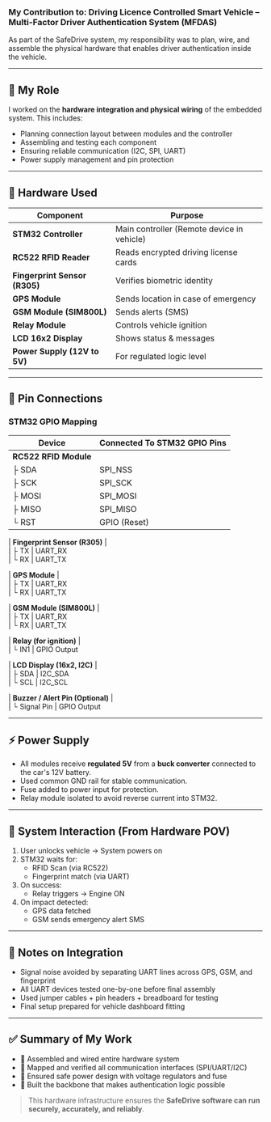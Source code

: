 ### My Contribution to: Driving Licence Controlled Smart Vehicle – Multi-Factor Driver Authentication System (MFDAS)
As part of the SafeDrive system, my responsibility was to plan, wire, and assemble the physical hardware that enables driver authentication inside the vehicle.

---

## 🧰 My Role

I worked on the **hardware integration and physical wiring** of the embedded system. This includes:

- Planning connection layout between modules and the controller
- Assembling and testing each component
- Ensuring reliable communication (I2C, SPI, UART)
- Power supply management and pin protection

---

## 🔌 Hardware Used

| Component            | Purpose                                      |
|----------------------|----------------------------------------------|
| **STM32 Controller** | Main controller (Remote device in vehicle)   |
| **RC522 RFID Reader**| Reads encrypted driving license cards        |
| **Fingerprint Sensor (R305)** | Verifies biometric identity         |
| **GPS Module**       | Sends location in case of emergency          |
| **GSM Module (SIM800L)** | Sends alerts (SMS)                        |
| **Relay Module**     | Controls vehicle ignition                    |
| **LCD 16x2 Display** | Shows status & messages                      |
| **Power Supply (12V to 5V)** | For regulated logic level            |

---

## 🔗 Pin Connections

### STM32 GPIO Mapping

| Device              | Connected To STM32 GPIO Pins                 |
|---------------------|----------------------------------------------|
| **RC522 RFID Module** |  
| ├ SDA               | SPI_NSS  
| ├ SCK               | SPI_SCK  
| ├ MOSI              | SPI_MOSI  
| ├ MISO              | SPI_MISO  
| └ RST               | GPIO (Reset)  

| **Fingerprint Sensor (R305)** |  
| ├ TX                | UART_RX  
| └ RX                | UART_TX  

| **GPS Module** |  
| ├ TX                | UART_RX  
| └ RX                | UART_TX  

| **GSM Module (SIM800L)** |  
| ├ TX                | UART_RX  
| └ RX                | UART_TX  

| **Relay (for ignition)** |  
| └ IN1               | GPIO Output  

| **LCD Display (16x2, I2C)** |  
| ├ SDA               | I2C_SDA  
| └ SCL               | I2C_SCL  

| **Buzzer / Alert Pin (Optional)** |  
| └ Signal Pin        | GPIO Output  

---

## ⚡ Power Supply

- All modules receive **regulated 5V** from a **buck converter** connected to the car's 12V battery.
- Used common GND rail for stable communication.
- Fuse added to power input for protection.
- Relay module isolated to avoid reverse current into STM32.

---

## 🔄 System Interaction (From Hardware POV)

1. User unlocks vehicle → System powers on
2. STM32 waits for:
   - RFID Scan (via RC522)
   - Fingerprint match (via UART)
3. On success:
   - Relay triggers → Engine ON
4. On impact detected:
   - GPS data fetched
   - GSM sends emergency alert SMS

---

## 🧠 Notes on Integration

- Signal noise avoided by separating UART lines across GPS, GSM, and fingerprint
- All UART devices tested one-by-one before final assembly
- Used jumper cables + pin headers + breadboard for testing
- Final setup prepared for vehicle dashboard fitting

---

## ✅ Summary of My Work

- 📌 Assembled and wired entire hardware system
- 📌 Mapped and verified all communication interfaces (SPI/UART/I2C)
- 📌 Ensured safe power design with voltage regulators and fuse
- 📌 Built the backbone that makes authentication logic possible

> This hardware infrastructure ensures the **SafeDrive software can run securely, accurately, and reliably**.
